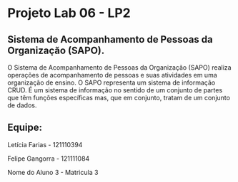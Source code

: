 ﻿# Projeto Lab 06 -  LP2

## Sistema de Acompanhamento de Pessoas da Organização (SAPO).

O Sistema de Acompanhamento de Pessoas da Organização (SAPO) realiza operações de acompanhamento de pessoas e suas atividades em uma organização de ensino. O SAPO representa um sistema de informação CRUD. É um sistema de informação no sentido de um conjunto de partes que têm funções específicas mas, que em conjunto, tratam de um conjunto de dados.

## Equipe:

Letícia Farias - 121110394

Felipe Gangorra - 121111084

Nome do Aluno 3 - Matricula 3
